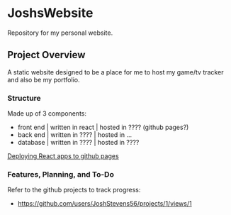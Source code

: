 # JoshsWebsite

Repository for my personal website.

## Project Overview

A static website designed to be a place for me to host my game/tv tracker and also be my portfolio.

### Structure

Made up of 3 components:

- front end | written in react | hosted in ???? (github pages?)
- back end | written in ???? | hosted in ...
- database | written in ???? | hosted in ????

[Deploying React apps to github pages](https://blog.logrocket.com/deploying-react-apps-github-pages/)

### Features, Planning, and To-Do

Refer to the github projects to track progress:

- <https://github.com/users/JoshStevens56/projects/1/views/1>
